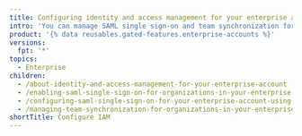 ```yaml
---
title: Configuring identity and access management for your enterprise account
intro: 'You can manage SAML single sign-on and team synchronization for your enterprise.'
product: '{% data reusables.gated-features.enterprise-accounts %}'
versions:
  fpt: '*'
topics:
  - Enterprise
children:
  - /about-identity-and-access-management-for-your-enterprise-account
  - /enabling-saml-single-sign-on-for-organizations-in-your-enterprise-account
  - /configuring-saml-single-sign-on-for-your-enterprise-account-using-okta
  - /managing-team-synchronization-for-organizations-in-your-enterprise-account
shortTitle: Configure IAM
---
```


